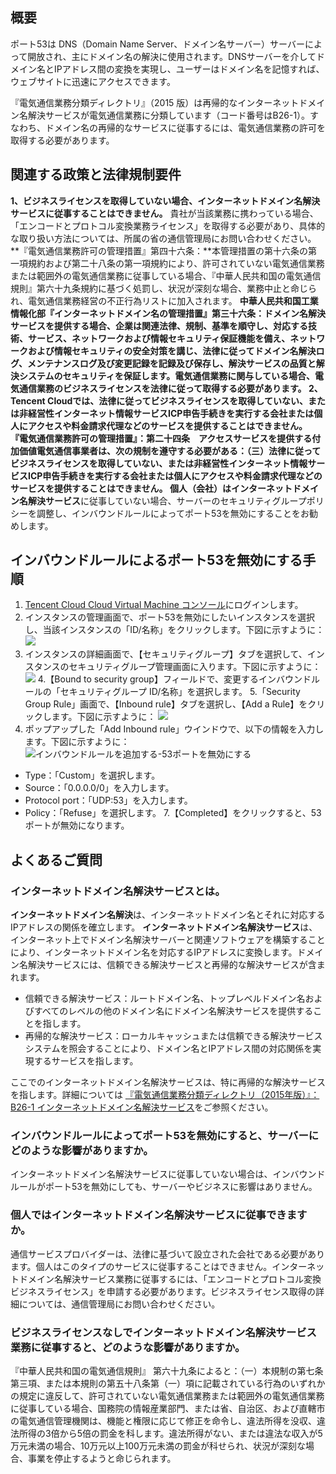 ## 概要
ポート53は DNS（Domain Name Server、ドメイン名サーバー）サーバーによって開放され、主にドメイン名の解決に使用されます。DNSサーバーを介してドメイン名とIPアドレス間の変換を実現し、ユーザーはドメイン名を記憶すれば、ウェブサイトに迅速にアクセスできます。

『電気通信業務分類ディレクトリ』（2015 版）は再帰的なインターネットドメイン名解決サービスが電気通信業務に分類しています（コード番号はB26-1）。すなわち、ドメイン名の再帰的なサービスに従事するには、電気通信業務の許可を取得する必要があります。

## 関連する政策と法律規制要件

**1、ビジネスライセンスを取得していない場合、インターネットドメイン名解決サービスに従事することはできません。**
貴社が当該業務に携わっている場合、「エンコードとプロトコル変換業務ライセンス」を取得する必要があり、具体的な取り扱い方法については、所属の省の通信管理局にお問い合わせください。
**『電気通信業務許可の管理措置』第四十六条：**本管理措置の第十六条の第一項規約および第二十八条の第一項規約により、許可されていない電気通信業務または範囲外の電気通信業務に従事している場合、『中華人民共和国の電気通信規則』第六十九条規約に基づく処罰し、状況が深刻な場合、業務中止と命じられ、電気通信業務経営の不正行為リストに加入されます。
**中華人民共和国工業情報化部『インターネットドメイン名の管理措置』第三十六条：**ドメイン名解決サービスを提供する場合、企業は関連法律、規制、基準を順守し、対応する技術、サービス、ネットワークおよび情報セキュリティ保証機能を備え、ネットワークおよび情報セキュリティの安全対策を講じ、法律に従ってドメイン名解決ログ、メンテナンスログ及び変更記録を記録及び保存し、解決サービスの品質と解決システムのセキュリティを保証します。電気通信業務に関与している場合、電気通信業務のビジネスライセンスを法律に従って取得する必要があります。
**2、Tencent Cloudでは、法律に従ってビジネスライセンスを取得していない、または非経営性インターネット情報サービスICP申告手続きを実行する会社または個人にアクセスや料金請求代理などのサービスを提供することはできません。**
**『電気通信業務許可の管理措置』：第二十四条　アクセスサービスを提供する付加価値電気通信事業者は、次の規制を遵守する必要がある：**（三）法律に従ってビジネスライセンスを取得していない、または非経営性インターネット情報サービスICP申告手続きを実行する会社または個人にアクセスや料金請求代理などのサービスを提供することはできません。
個人（会社）は**インターネットドメイン名解決サービス**に従事していない場合、サーバーのセキュリティグループポリシーを調整し、インバウンドルールによってポート53を無効にすることをお勧めします。

## インバウンドルールによるポート53を無効にする手順　

1.  [Tencent Cloud Cloud Virtual Machine コンソール](https://console.cloud.tencent.com/cvm/index)にログインします。
2. インスタンスの管理画面で、ポート53を無効にしたいインスタンスを選択し、当該インスタンスの「ID/名称」をクリックします。下図に示すように：
![](https://main.qcloudimg.com/raw/186bd6ec5c69b12b3ea9645ff1dbb22b.png)
3. インスタンスの詳細画面で、【セキュリティグループ】タブを選択して、インスタンスのセキュリティグループ管理画面に入ります。下図に示すように：
![](https://main.qcloudimg.com/raw/7eb1b0b56520701fc8d28a14cfecd7f1.png)
4.【Bound to security group】フィールドで、変更するインバウンドルールの「セキュリティグループ ID/名称」を選択します。
5.「Security Group Rule」画面で、【Inbound rule】タブを選択し、【Add a Rule】をクリックします。下図に示すように：
![](https://main.qcloudimg.com/raw/f1f7f9ce6d3e259e06542bf19d797022.png)
6. ポップアップした「Add Inbound rule」ウインドウで、以下の情報を入力します。下図に示すように：
![インバウンドルールを追加する-53ポートを無効にする](https://main.qcloudimg.com/raw/f3890575ef22f31f67c0c6902f6df55a.png)
 - Type：「Custom」を選択します。
 - Source：「0.0.0.0/0」を入力します。
 - Protocol port：「UDP:53」を入力します。
 - Policy：「Refuse」を選択します。
7.【Completed】をクリックすると、53ポートが無効になります。

## よくあるご質問

### インターネットドメイン名解決サービスとは。
**インターネットドメイン名解決**は、インターネットドメイン名とそれに対応するIPアドレスの関係を確立します。
**インターネットドメイン名解決サービス**は、インターネット上でドメイン名解決サーバーと関連ソフトウェアを構築することにより、インターネットドメイン名を対応するIPアドレスに変換します。ドメイン名解決サービスには、信頼できる解決サービスと再帰的な解決サービスが含まれます。
- 信頼できる解決サービス：ルートドメイン名、トップレベルドメイン名およびすべてのレベルの他のドメイン名にドメイン名解決サービスを提供することを指します。
- 再帰的な解決サービス：ローカルキャッシュまたは信頼できる解決サービスシステムを照会することにより、ドメイン名とIPアドレス間の対応関係を実現するサービスを指します。

ここでのインターネットドメイン名解決サービスは、特に再帰的な解決サービスを指します。詳細については [『電気通信業務分類ディレクトリ（2015年版）』：B26-1  インターネットドメイン名解決サービス](https://www.miit.gov.cn/zwgk/zcwj/wjfb/tg/art/2020/art_e98406cd89844f7e92ea1bcf3b5301e0.html)をご参照ください。


### インバウンドルールによってポート53を無効にすると、サーバーにどのような影響がありますか。
インターネットドメイン名解決サービスに従事していない場合は、インバウンドルールがポート53を無効にしても、サーバーやビジネスに影響はありません。

### 個人ではインターネットドメイン名解決サービスに従事できますか。
通信サービスプロバイダーは、法律に基づいて設立された会社である必要があります。個人はこのタイプのサービスに従事することはできません。インターネットドメイン名解決サービス業務に従事するには、「エンコードとプロトコル変換ビジネスライセンス」を申請する必要があります。ビジネスライセンス取得の詳細については、通信管理局にお問い合わせください。

### ビジネスライセンスなしでインターネットドメイン名解決サービス業務に従事すると、どのような影響がありますか。
『中華人民共和国の電気通信規則』 第六十九条によると：（一）本規制の第七条第三項、または本規則の第五十八条第（一）項に記載されている行為のいずれかの規定に違反して、許可されていない電気通信業務または範囲外の電気通信業務に従事している場合、国務院の情報産業部門、または省、自治区、および直轄市の電気通信管理機関は、機能と権限に応じて修正を命令し、違法所得を没収、違法所得の3倍から5倍の罰金を科します。違法所得がない、または違法な収入が5万元未満の場合、10万元以上100万元未満の罰金が科せられ、状況が深刻な場合、事業を停止するようと命じられます。

